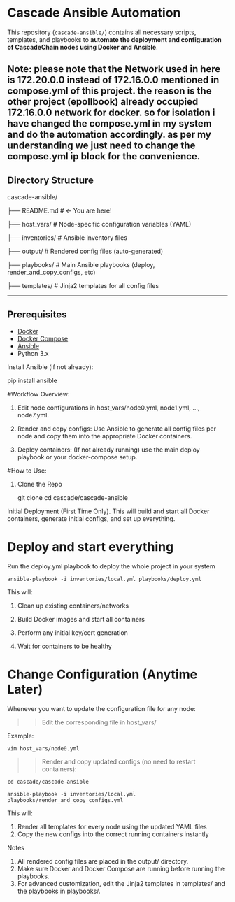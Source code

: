# Cascade Ansible Automation

This repository (`cascade-ansible/`) contains all necessary scripts, templates, and playbooks to **automate the deployment and configuration of CascadeChain nodes using Docker and Ansible**.

Note: please note that the Network used in here is 172.20.0.0 instead of 172.16.0.0 mentioned in compose.yml of this project. the reason is the other project (epollbook) already occupied 172.16.0.0 network for docker. so for isolation i have changed the compose.yml in my system and do the automation accordingly. as per my understanding we just need to change the compose.yml ip block for the convenience. 
---

## Directory Structure

cascade-ansible/

├── README.md # ← You are here!

├── host_vars/ # Node-specific configuration variables (YAML)

├── inventories/ # Ansible inventory files

├── output/ # Rendered config files (auto-generated)

├── playbooks/ # Main Ansible playbooks (deploy, render_and_copy_configs, etc)

├── templates/ # Jinja2 templates for all config files


---

## Prerequisites

- [Docker](https://docs.docker.com/get-docker/)
- [Docker Compose](https://docs.docker.com/compose/)
- [Ansible](https://docs.ansible.com/)
- Python 3.x

Install Ansible (if not already):

pip install ansible


#Workflow Overview: 

1. Edit node configurations in host_vars/node0.yml, node1.yml, ..., node7.yml.

2. Render and copy configs: Use Ansible to generate all config files per node and copy them into the appropriate Docker containers.

3. Deploy containers: (If not already running) use the main deploy playbook or your docker-compose setup.



#How to Use:

1. Clone the Repo

    git clone <your-private-git-url>
    cd cascade/cascade-ansible

Initial Deployment (First Time Only). This will build and start all Docker containers, generate initial configs, and set up everything.

# Deploy and start everything

Run the deploy.yml playbook to deploy the whole project in your system

    ansible-playbook -i inventories/local.yml playbooks/deploy.yml

This will:

1. Clean up existing containers/networks

2. Build Docker images and start all containers

3. Perform any initial key/cert generation

4. Wait for containers to be healthy

# Change Configuration (Anytime Later)
Whenever you want to update the configuration file  for any node:

>> Edit the corresponding file in host_vars/

Example:

    vim host_vars/node0.yml


>> Render and copy updated configs (no need to restart containers):

    cd cascade/cascade-ansible
    
    ansible-playbook -i inventories/local.yml playbooks/render_and_copy_configs.yml

This will:

1. Render all templates for every node using the updated YAML files
2. Copy the new configs into the correct running containers instantly


Notes

1. All rendered config files are placed in the output/ directory.
2. Make sure Docker and Docker Compose are running before running the playbooks.
3. For advanced customization, edit the Jinja2 templates in templates/ and the playbooks in playbooks/.
